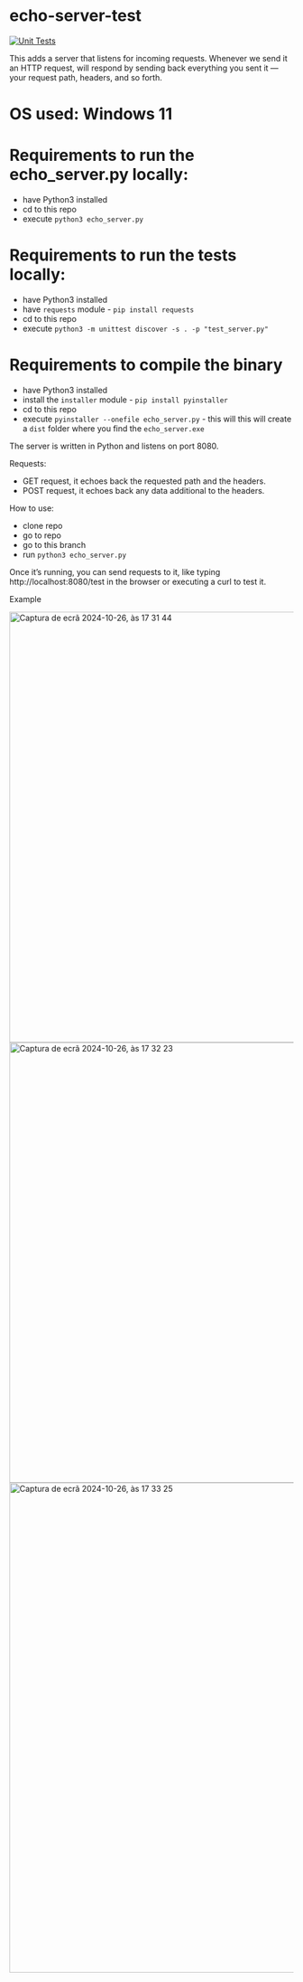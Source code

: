 # echo-server-test

[![Unit Tests](https://github.com/stavares843/echo-server-test/actions/workflows/unit-tests.yml/badge.svg?branch=main)](https://github.com/stavares843/echo-server-test/actions/workflows/unit-tests.yml)

This adds a server that listens for incoming requests. Whenever we send it an HTTP request, will respond by sending back everything you sent it — your request path, headers, and so forth.

# OS used: Windows 11

# Requirements to run the echo_server.py locally:
- have Python3 installed
- cd to this repo
- execute `python3 echo_server.py`

# Requirements to run the tests locally:
- have Python3 installed
- have `requests` module - `pip install requests`
- cd to this repo
- execute `python3 -m unittest discover -s . -p "test_server.py"`

# Requirements to compile the binary
- have Python3 installed
- install the `installer` module - `pip install pyinstaller`
- cd to this repo
- execute `pyinstaller --onefile echo_server.py` - this will this will create a `dist` folder where you find the `echo_server.exe`


The server is written in Python and listens on port 8080.

Requests:
- GET request, it echoes back the requested path and the headers.
- POST request, it echoes back any data additional to the headers.

How to use:
- clone repo
- go to repo
- go to this branch
- run `python3 echo_server.py`

Once it’s running, you can send requests to it, like typing http://localhost:8080/test in the browser or executing a curl to test it.

Example


<img width="762" alt="Captura de ecrã 2024-10-26, às 17 31 44" src="https://github.com/user-attachments/assets/2f6e22d2-c3b4-4a9d-add4-dfa56b4dd5fe">

<img width="779" alt="Captura de ecrã 2024-10-26, às 17 32 23" src="https://github.com/user-attachments/assets/b0e2dbed-9662-470c-869d-9e4a59468766">

<img width="867" alt="Captura de ecrã 2024-10-26, às 17 33 25" src="https://github.com/user-attachments/assets/ee701dd4-dd15-435b-b017-fe0805725f7e">

